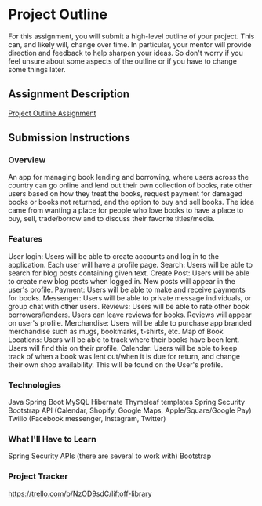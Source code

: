 # Project Outline
For this assignment, you will submit a high-level outline of your project. This can, and likely will, change over time. In particular, your mentor will provide direction and feedback to help sharpen your ideas. So don't worry if you feel unsure about some aspects of the outline or if you have to change some things later.

## Assignment Description
[Project Outline Assignment](https://education.launchcode.org/liftoff/modules/assignments/project-outline)

## Submission Instructions

### Overview
An app for managing book lending and borrowing, where
users across the country can go online and lend out their own collection
of books, rate other users based on how they treat the books,
request payment for damaged books or books not returned,
and the option to buy and sell books.
The idea came from wanting a place for people who love books
to have a place to buy, sell, trade/borrow and to discuss their
favorite titles/media.

### Features
User login: Users will be able to create accounts and log in to the application. Each user will have a profile page.
Search: Users will be able to search for blog posts containing given text.
Create Post: Users will be able to create new blog posts when logged in. New posts will appear in the user's profile.
Payment: Users will be able to make and receive payments for books.
Messenger: Users will be able to private message individuals, or group chat with other users.
Reviews: Users will be able to rate other book borrowers/lenders. Users can leave reviews for books. Reviews will appear on user's profile.
Merchandise: Users will be able to purchase app branded merchandise such as mugs, bookmarks, t-shirts, etc.
Map of Book Locations: Users will be able to track where their books have been lent. Users will find this on their profile.
Calendar: Users will be able to keep track of when a book was lent out/when it is due for return, and change their own shop availability. This will be found on the User's profile.

### Technologies
Java
Spring Boot
MySQL
Hibernate
Thymeleaf templates
Spring Security
Bootstrap
API (Calendar, Shopify, Google Maps, Apple/Square/Google Pay)
Twilio (Facebook messenger, Instagram, Twitter)

### What I'll Have to Learn
Spring Security
APIs (there are several to work with)
Bootstrap

### Project Tracker
https://trello.com/b/NzOD9sdC/liftoff-library
